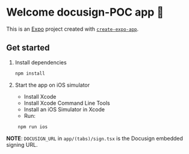 # Welcome docusign-POC app 👋

This is an [Expo](https://expo.dev) project created with [`create-expo-app`](https://www.npmjs.com/package/create-expo-app).

## Get started

1. Install dependencies

   ```bash
   npm install
   ```

2. Start the app on iOS simulator
   - Install Xcode
   - Install Xcode Command Line Tools
   - Install an iOS Simulator in Xcode
   - Run:

   ```bash
    npm run ios
   ```


**NOTE**: `DOCUSIGN_URL` in `app/(tabs)/sign.tsx` is the Docusign embedded signing URL.
